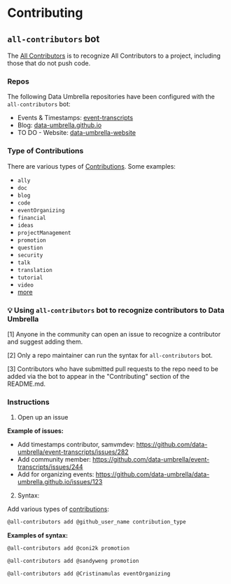 # Contributing

## `all-contributors` bot

The [All Contributors](https://allcontributors.org/) is to recognize All Contributors to a project, including those that do not push code.


### Repos

The following Data Umbrella repositories have been configured with the `all-contributors` bot:  

- Events & Timestamps: [event-transcripts](https://github.com/data-umbrella/event-transcripts)
- Blog: [data-umbrella.github.io](https://github.com/data-umbrella/data-umbrella.github.io)
- TO DO - Website: [data-umbrella-website](https://github.com/data-umbrella/data-umbrella-website)


### Type of Contributions
There are various types of [Contributions](https://allcontributors.org/docs/en/emoji-key). Some examples:  
- `ally`
- `doc`
- `blog`
- `code`
- `eventOrganizing`
- `financial`
- `ideas`
- `projectManagement`
- `promotion`
- `question`
- `security`
- `talk`
- `translation`
- `tutorial`
- `video`
- [more](https://allcontributors.org/docs/en/emoji-key)


### :bulb: Using `all-contributors` bot to recognize contributors to Data Umbrella

[1] Anyone in the community can open an issue to recognize a contributor and suggest adding them.

[2] Only a repo maintainer can run the syntax for `all-contributors` bot.  

[3] Contributors who have submitted pull requests to the repo need to be added via the bot to appear in the "Contributing" section of the README.md.

### Instructions
1. Open up an issue

**Example of issues:**    
- Add timestamps contributor, samvmdev: https://github.com/data-umbrella/event-transcripts/issues/282
- Add community member:  https://github.com/data-umbrella/event-transcripts/issues/244
- Add for organizing events: https://github.com/data-umbrella/data-umbrella.github.io/issues/123

2. Syntax:

Add various types of [contributions](https://allcontributors.org/docs/en/emoji-key):  

```markdown
@all-contributors add @github_user_name contribution_type
```

**Examples of syntax:** 

```markdown
@all-contributors add @coni2k promotion
```
```markdown
@all-contributors add @sandyweng promotion
```
```markdown
@all-contributors add @Cristinamulas eventOrganizing
```
